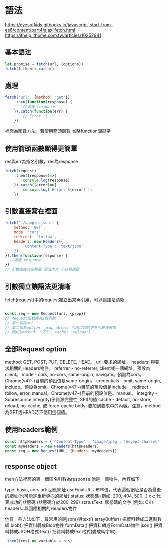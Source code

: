# 語法
https://eyesofkids.gitbooks.io/javascript-start-from-es6/content/part4/ajax_fetch.html
https://ithelp.ithome.com.tw/articles/10252941

## 基本語法
```js
let promise = fetch(url, [options])
fetch().then().catch()
```

## 處理
```js
fetch('url', {method: 'get'})
    .then(function(response) {
        //處理 response
    }).catch(function(err) {
        // Error :(
    })
````
裡面為函數方法，若使用箭頭函數 省略function關鍵字


## 使用箭頭函數顯得更簡單
res與err為指名引數，res為response
```js
fetch(request)
    .then((response)=>{
        console.log(response); 
    }).catch((error)=>{
        console.log(`Error: ${error}`);
    })
```

## 引數直接寫在裡面
```js
fetch('./sample.json', {
    method: 'GET',
    mode: 'cors',
    redirect: 'follow',
    headers: new Headers({
        'Content-Type': 'text/json'
    })
}).then(function(response) {
  //處理 response
})
// 引數直接寫在裡面 語法太大 不容易除錯
```

## 引數獨立讓語法更清晰
fetch(request)中的request獨立出來再引用，可以讓語法清晰
```js

const req = new Request(url, {prop})
// Request函數裡有2個引數
// 第一個為url
// 第二個為option  prop object 內部可容納更多引數獲選項
// 例如{method: 'GET', cache: 'reload'}

````
## 全部Request option
method: GET, POST, PUT, DELETE, HEAD。
url: 要求的網址。
headers: 與要求相關的Headers物件。
referrer - no-referrer, client或一個網址。預設為client。
mode - cors, no-cors, same-origin, navigate。預設為cors。Chrome(v47~)目前的預設值是same-origin。
credentials - omit, same-origin, include。預設為omit。Chrome(v47~)目前的預設值是include。
redirect - follow, error, manual。Chrome(v47~)目前的預設值是。manual。
integrity - Subresource Integrity(子資源完整性, SRI)的值
cache - default, no-store, reload, no-cache, 或 force-cache
body: 要加到要求中的內容。注意，method為GET或HEAD時不使用這個值。

## 使用headers範例
```js
const httpHeaders = { 'Content-Type' : 'image/jpeg', 'Accept-Charset' : 'utf-8', 'X-My-Custom-Header' : 'fetch are cool' }
const myHeaders = new Headers(httpHeaders)
const req = new Request(URL, {headers: myHeaders})
```


## response object
then方法裡面的第一個匿名引數為response
他是一個物件，內容如下

type: basic, cors
url: 回應網址
useFinalURL: 布林值，代表這個網址是否為最後的網址(也可能是重新導向的網址)
status: 狀態碼 (例如: 200, 404, 500...)
ok: 代表成功的狀態碼 (狀態碼介於200-299)
statusText: 狀態碼的文字 (例如: OK)
headers: 與回應相關的Headers物件

他有一些方法如下，最常用的是json()與text()
arrayBuffer() 把資料轉成二進制數組
blob() 把資料轉成Blob物件
formData() 把資料轉成FormData物件
json() 把資料轉成JSON格式
text() 把資料轉成text格式(變成純字串)

```js
.then((res) => variable = res)
```